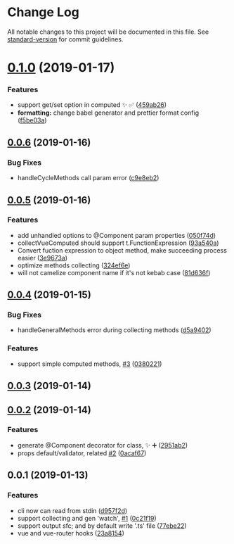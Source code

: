 # Change Log

All notable changes to this project will be documented in this file. See [standard-version](https://github.com/conventional-changelog/standard-version) for commit guidelines.

<a name="0.1.0"></a>
# [0.1.0](https://github.com/hikerpig/vue-classify/compare/v0.0.6...v0.1.0) (2019-01-17)


### Features

* support get/set option in computed :sparkles: :white_check_mark: ([459ab26](https://github.com/hikerpig/vue-classify/commit/459ab26))
* **formatting:** change babel generator and prettier format config ([f5be03a](https://github.com/hikerpig/vue-classify/commit/f5be03a))



<a name="0.0.6"></a>
## [0.0.6](https://github.com/hikerpig/vue-classify/compare/v0.0.5...v0.0.6) (2019-01-16)


### Bug Fixes

* handleCycleMethods call param error ([c9e8eb2](https://github.com/hikerpig/vue-classify/commit/c9e8eb2))



<a name="0.0.5"></a>
## [0.0.5](https://gitlab.bestminr.com/fe/vue-classify/compare/v0.0.4...v0.0.5) (2019-01-16)


### Features

* add unhandled options to @Component param properties ([050f74d](https://gitlab.bestminr.com/fe/vue-classify/commit/050f74d))
* collectVueComputed should support t.FunctionExpression ([93a540a](https://gitlab.bestminr.com/fe/vue-classify/commit/93a540a))
* Convert fuction expression to object method, make succeeding process easier ([3e9673a](https://gitlab.bestminr.com/fe/vue-classify/commit/3e9673a))
* optimize methods collecting ([324ef6e](https://gitlab.bestminr.com/fe/vue-classify/commit/324ef6e))
* will not camelize component name if it's not kebab case ([81d636f](https://gitlab.bestminr.com/fe/vue-classify/commit/81d636f))



<a name="0.0.4"></a>
## [0.0.4](https://gitlab.bestminr.com/fe/vue-classify/compare/v0.0.3...v0.0.4) (2019-01-15)


### Bug Fixes

* handleGeneralMethods error during collecting methods ([d5a9402](https://gitlab.bestminr.com/fe/vue-classify/commit/d5a9402))


### Features

* support simple computed methods, [#3](https://gitlab.bestminr.com/fe/vue-classify/issues/3) ([0380221](https://gitlab.bestminr.com/fe/vue-classify/commit/0380221))



<a name="0.0.3"></a>
## [0.0.3](https://gitlab.bestminr.com/fe/vue-classify/compare/v0.0.2...v0.0.3) (2019-01-14)



<a name="0.0.2"></a>
## [0.0.2](https://gitlab.bestminr.com/fe/vue-classify/compare/v0.0.1...v0.0.2) (2019-01-14)


### Features

* generate @Component decorator for class, :sparkles: :heavy_plus_sign: ([2951ab2](https://gitlab.bestminr.com/fe/vue-classify/commit/2951ab2))
* props default/validator, related [#2](https://gitlab.bestminr.com/fe/vue-classify/issues/2) ([0acaf67](https://gitlab.bestminr.com/fe/vue-classify/commit/0acaf67))



<a name="0.0.1"></a>
## 0.0.1 (2019-01-13)


### Features

* cli now can read from stdin ([d957f2d](https://gitlab.bestminr.com/fe/vue-classify/commit/d957f2d))
* support collecting and gen 'watch', [#1](https://gitlab.bestminr.com/fe/vue-classify/issues/1) ([0c21f19](https://gitlab.bestminr.com/fe/vue-classify/commit/0c21f19))
* support output sfc; and by default write '.ts' file ([77ebe22](https://gitlab.bestminr.com/fe/vue-classify/commit/77ebe22))
* vue and vue-router hooks ([23a8154](https://gitlab.bestminr.com/fe/vue-classify/commit/23a8154))
